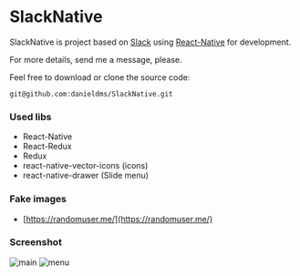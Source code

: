 # SlackNative

SlackNative is project based on [Slack](https://slack.com/) using [React-Native](https://facebook.github.io/react-native/) for development.

For more details, send me a message, please.

Feel free to download or clone the source code:

    git@github.com:danieldms/SlackNative.git

### Used libs ###

- React-Native
- React-Redux
- Redux
- react-native-vector-icons (icons)
- react-native-drawer (Slide menu)


### Fake images ###
- [https://randomuser.me/](https://randomuser.me/)

### Screenshot ###
![main](https://raw.githubusercontent.com/danieldms/SlackNative/screeshots/slide-main.png)
![menu](https://raw.githubusercontent.com/danieldms/SlackNative/screeshots/slide-menu.png)
